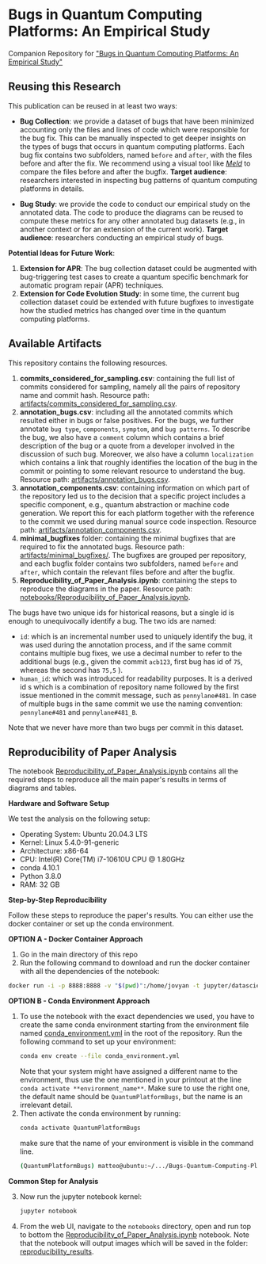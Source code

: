 # Bugs in Quantum Computing Platforms: An Empirical Study
Companion Repository for ["Bugs in Quantum Computing Platforms: An Empirical Study"](https://arxiv.org/abs/2110.14560)

## Reusing this Research

This publication can be reused in at least two ways:
- **Bug Collection**: we provide a dataset of bugs that have been minimized accounting only the files and lines of code which were responsible for the bug fix. This can be manually inspected to get deeper insights on the types of bugs that occurs in quantum computing platforms. Each bug fix contains two subfolders, named `before` and `after`, with the files before and after the fix. We recommend using a visual tool like [*Meld*](https://meldmerge.org/) to compare the files before and after the bugfix.
    **Target audience**: researchers interested in inspecting bug patterns of quantum computing platforms in details.

- **Bug Study**: we provide the code to conduct our empirical study on the annotated data.  The code to produce the diagrams can be reused to compute these metrics for any other annotated bug datasets (e.g., in another context or for an extension of the current work).
    **Target audience**: researchers conducting an empirical study of bugs.


**Potential Ideas for Future Work**:
1. **Extension for APR**: The bug collection dataset could be augmented with bug-triggering test cases to create a quantum specific benchmark for automatic program repair (APR) techniques.
1. **Extension for Code Evolution Study**: in some time, the current bug collection dataset could be extended with future bugfixes to investigate how the studied metrics has changed over time in the quantum computing platforms.


## Available Artifacts

This repository contains the following resources.

1. **commits_considered_for_sampling.csv**: containing the full list of commits considered for sampling, namely all the pairs of repository name and
commit hash. Resource path: [artifacts/commits_considered_for_sampling.csv](artifacts/commits_considered_for_sampling.csv).
2. **annotation_bugs.csv**: including all the annotated commits which resulted either in bugs or false positives. For the bugs, we further annotate `bug type`, `components`, `symptom`, and `bug patterns`. To describe the bug, we also have a `comment` column which contains a brief description of the bug or a quote from a developer involved in the discussion of such bug. Moreover, we also have a column `localization` which contains a link that roughly identifies the location of the bug in the commit or pointing to some relevant resource to understand the bug. Resource path: [artifacts/annotation_bugs.csv](artifacts/annotation_bugs.csv).
3. **annotation_components.csv**: containing information on which part of the repository led us to the decision that a specific project includes a specific component, e.g., quantum abstraction or machine code generation. We report this for each platform together with the reference to the commit we used during manual source code inspection. Resource path: [artifacts/annotation_components.csv](artifacts/annotation_components.csv).
4. **minimal_bugfixes** folder: containing the minimal bugfixes that are required to fix the annotated bugs. Resource path: [artifacts/minimal_bugfixes/](artifacts/minimal_bugfixes/). The bugfixes are grouped per repository, and each bugfix folder contains two subfolders, named `before` and `after`, which contain the relevant files before and after the bugfix.
5. **Reproducibility_of_Paper_Analysis.ipynb**: containing the steps to reproduce the diagrams in the paper. Resource path: [notebooks/Reproducibility_of_Paper_Analysis.ipynb](notebooks/Reproducibility_of_Paper_Analysis.ipynb).


The bugs have two unique ids for historical reasons, but a single id is enough to unequivocally identify a bug.
The two ids are named:
- `id`: which is an incremental number used to uniquely identify the bug, it was used during the annotation process, and if the same commit contains multiple bug fixes, we use a decimal number to refer to the additional bugs (e.g., given the commit `acb123`, first bug has id of `75`, whereas the second has `75,5` ).
- `human_id`: which was introduced for readability purposes. It is a derived id s which is a combination of repository name followed by the first issue mentioned in the commit message, such as `pennylane#481`. In case of multiple bugs in the same commit we use the naming convention: `pennylane#481` and `pennylane#481_B`.

Note that we never have more than two bugs per commit in this dataset.


## Reproducibility of Paper Analysis

The notebook [Reproducibility_of_Paper_Analysis.ipynb](notebooks/Reproducibility_of_Paper_Analysis.ipynb) contains all the required steps to reproduce all the main paper's results in terms of diagrams and tables.

**Hardware and Software Setup**

We test the analysis on the following setup:
- Operating System: Ubuntu 20.04.3 LTS
- Kernel: Linux 5.4.0-91-generic
- Architecture: x86-64
- CPU: Intel(R) Core(TM) i7-10610U CPU @ 1.80GHz
- conda 4.10.1
- Python 3.8.0
- RAM: 32 GB

**Step-by-Step Reproducibility**

Follow these steps to reproduce the paper's results. You can either use the docker container or set up the conda environment.

**OPTION A - Docker Container Approach**
1. Go in the main directory of this repo
2. Run the following command to download and run the docker container with all the dependencies of the notebook:
```bash
docker run -i -p 8888:8888 -v "$(pwd)":/home/jovyan -t jupyter/datascience-notebook:ubuntu-20.04 /bin/bash
```

**OPTION B - Conda Environment Approach**

1. To use the notebook with the exact dependencies we used, you have to create the same conda environment starting from the environment file named [conda_environment.yml](conda_environment.yml) in the root of the repository. Run the following command to set up your environment:
    ```bash
    conda env create --file conda_environment.yml
    ```
    Note that your system might have assigned a different name to the environment, thus use the one mentioned in your printout at the line `conda activate **environment_name**`. Make sure to use the right one, the default name should be `QuantumPlatformBugs`, but the name is an irrelevant detail.
2. Then activate the conda environment by running:
    ```bash
    conda activate QuantumPlatformBugs
    ```
    make sure that the name of your environment is visible in the command line.
    ```bash
    (QuantumPlatformBugs) matteo@ubuntu:~/.../Bugs-Quantum-Computing-Platforms/
    ```
**Common Step for Analysis**

3. Now run the jupyter notebook kernel:
    ```bash
    jupyter notebook
    ```
4. From the web UI, navigate to the `notebooks` directory, open and run top to bottom the [Reproducibility_of_Paper_Analysis.ipynb](notebooks/Reproducibility_of_Paper_Analysis.ipynb) notebook.
Note that the notebook will output images which will be saved in the folder: [reproducibility_results](reproducibility_results).




